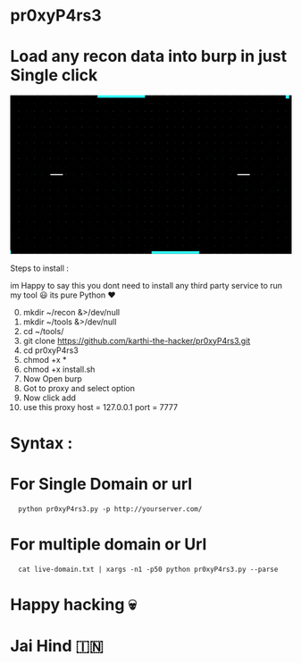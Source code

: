 # pr0xyP4rs3

# Load any recon data into burp in just Single click  


![alt text](https://raw.githubusercontent.com/karthi-the-hacker/pr0xyP4rs3/main/logo.gif)

Steps to install :

im Happy to say this you dont need to install any third party service to run my tool 😃
its pure Python ❤️️

0. mkdir ~/recon &>/dev/null
1. mkdir ~/tools &>/dev/null
2. cd ~/tools/
3. git clone https://github.com/karthi-the-hacker/pr0xyP4rs3.git
4. cd pr0xyP4rs3
5. chmod +x *
6. chmod +x install.sh
7. Now Open burp 
8. Got to proxy and select option
9. Now click add 
10. use this proxy host = 127.0.0.1 port = 7777

# Syntax :

# For Single Domain or url 
      python pr0xyP4rs3.py -p http://yourserver.com/
       
# For multiple domain or Url 
      cat live-domain.txt | xargs -n1 -p50 python pr0xyP4rs3.py --parse
      
# Happy hacking 💀
# Jai Hind 🇮🇳
